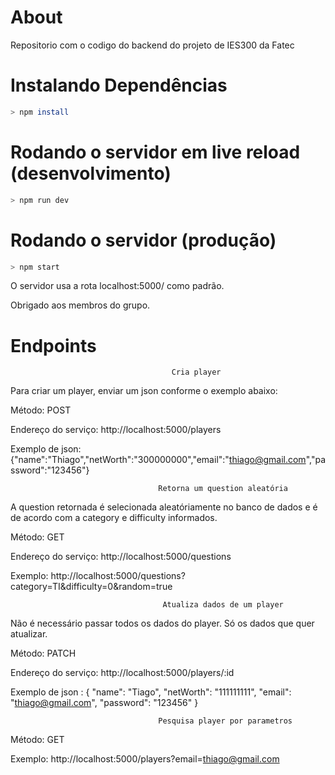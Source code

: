 # About

Repositorio com o codigo do backend do projeto de IES300 da Fatec

# Instalando Dependências
```sh
> npm install
```

# Rodando o servidor em live reload (desenvolvimento)

```sh
> npm run dev
```

# Rodando o servidor (produção)

```sh
> npm start
```

O servidor usa a rota localhost:5000/ como padrão.

Obrigado aos membros do grupo.

# Endpoints 

                                        Cria player
Para criar um player, enviar um json conforme o exemplo abaixo:

Método: POST

Endereço do serviço: http://localhost:5000/players

Exemplo de json: {"name":"Thiago","netWorth":"300000000","email":"thiago@gmail.com","password":"123456"}

                                     Retorna um question aleatória
A question retornada é selecionada aleatóriamente no banco de dados e é de acordo com a category e difficulty informados.

Método: GET

Endereço do serviço: http://localhost:5000/questions

Exemplo: http://localhost:5000/questions?category=TI&difficulty=0&random=true


                                      Atualiza dados de um player
Não é necessário passar todos os dados do player. Só os dados que quer atualizar.

Método: PATCH

Endereço do serviço: http://localhost:5000/players/:id

Exemplo de json : {   "name": "Tiago",   "netWorth": "111111111",  "email": "thiago@gmail.com",  "password": "123456"
}

                                     Pesquisa player por parametros

Método: GET

Exemplo: http://localhost:5000/players?email=thiago@gmail.com


